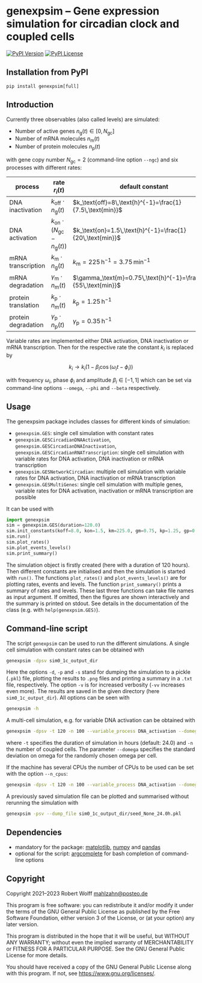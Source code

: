 # genexpsim – Gene expression simulation for circadian clock and coupled cells
[![PyPI Version](https://img.shields.io/pypi/v/genexpsim?color=00aa00)](https://pypi.org/project/genexpsim)
[![PyPI License](https://img.shields.io/pypi/l/genexpsim)](COPYING)

## Installation from PyPI
```
pip install genexpsim[full]
```

## Introduction
Currently three observables (also called levels) are simulated:
* Number of active genes $n_\text{g}(t)\in[0,N_\text{gc}]$
* Number of mRNA molecules $n_\text{m}(t)$
* Number of protein molecules $n_\text{p}(t)$

with gene copy number $N_\text{gc}=2$ (command-line option `--ngc`) and six processes with different rates:

process | rate $r_i(t)$ | default constant | command-line option
------- | --------------- | ---------------- | -------------------
DNA inactivation | $k_\text{off}\cdot n_\text{g}(t)$ | $k_\text{off}=8\,\text{h}^{-1}=\frac{1}{7.5\,\text{min}}$ | `--koff`
DNA activation | $k_\text{on}\cdot\left(N_\text{gc}-n_\text{g}(t)\right)$ | $k_\text{on}=1.5\,\text{h}^{-1}=\frac{1}{20\,\text{min}}$ | `--kon`
mRNA transcription | $k_\text{m}\cdot n_\text{g}(t)$ | $k_\text{m}=225\,\text{h}^{-1}=3.75\,\text{min}^{-1}$ | `--km`
mRNA degradation | $\gamma_\text{m}\cdot n_\text{m}(t)$ | $\gamma_\text{m}=0.75\,\text{h}^{-1}=\frac{\ln2}{55\,\text{min}}$ | `--gm`
protein translation | $k_\text{p}\cdot n_\text{m}(t)$ | $k_\text{p}=1.25\,\text{h}^{-1}$ | `--kp`
protein degradation | $\gamma_\text{p}\cdot n_\text{p}(t)$ | $\gamma_\text{p}=0.35\,\text{h}^{-1}$ | `--gp`

Variable rates are implemented either DNA activation, DNA inactivation or mRNA transcription. Then for the respective rate the constant $k_i$ is replaced by
```math
k_i\rightarrow k_i\left(1-\beta_i\cos(\omega_i t-\phi_i)\right)
```
with frequency $\omega_i$, phase $\phi_i$ and amplitude $\beta_i\in[-1,1]$ which can be set via command-line options `--omega`, `--phi` and `--beta` respectively.

## Usage
The genexpsim package includes classes for different kinds of simulation:
* `genexpsim.GES`: single cell simulation with constant rates
* `genexpsim.GESCircadianDNAActivation`, `genexpsim.GESCircadianDNAInactivation`, `genexpsim.GESCircadianRNATranscription`: single cell simulation with variable rates for DNA activation, DNA inactivation or mRNA transcription
* `genexpsim.GESNetworkCircadian`: multiple cell simulation with variable rates for DNA activation, DNA inactivation or mRNA transcription
* `genexpsim.GESMultiGenes`: single cell simulation with multiple genes, variable rates for DNA activation, inactivation or mRNA transcription are possible

It can be used with
```python
import genexpsim
sim = genexpsim.GES(duration=120.0)
sim.init_constants(koff=8.0, kon=1.5, km=225.0, gm=0.75, kp=1.25, gp=0.35)
sim.run()
sim.plot_rates()
sim.plot_events_levels()
sim.print_summary()
```
The simulation object is firstly created (here with a duration of 120 hours). Then different constants are initialised and then the simulation is started with `run()`. The functions `plot_rates()` and `plot_events_levels()` are for plotting rates, events and levels. The function `print_summary()` prints a summary of rates and levels. These last three functions can take file names as input argument. If omitted, then the figures are shown interactively and the summary is printed on stdout. See details in the documentation of the class (e.g. with `help(genexpsim.GES)`).

## Command-line script
The script `genexpsim` can be used to run the different simulations. A single cell simulation with constant rates can be obtained with
```sh
genexpsim -dpsv sim0_1c_output_dir
```
Here the options `-d`, `-p` and `-s` stand for dumping the simulation to a pickle (`.pkl`) file, plotting the results to `.png` files and printing a summary in a `.txt` file, respectively. The option `-v` is for increased verbosity (`-vv` increases even more). The results are saved in the given directory (here `sim0_1c_output_dir`). All options can be seen with
```sh
genexpsim -h
```
A multi-cell simulation, e.g. for variable DNA activation can be obtained with
```sh
genexpsim -dpsv -t 120 -n 100 --variable_process DNA_activation --domega 0.01 sim1_100c_output_dir
```
where `-t` specifies the duration of simulation in hours (default: 24.0) and `-n` the number of coupled cells. The parameter `--domega` specifies the standard deviation on omega for the randomly chosen omega per cell.

If the machine has several CPUs the number of CPUs to be used can be set with the option `--n_cpus`:
```sh
genexpsim -dpsv -t 120 -n 100 --variable_process DNA_activation --domega 0.01 --n_cpus 4 sim1_100c_output_dir
```

A previously saved simulation file can be plotted and summarised without rerunning the simulation with
```sh
genexpsim -psv --dump_file sim0_1c_output_dir/seed_None_24.0h.pkl
```

## Dependencies
* mandatory for the package: [matplotlib](https://matplotlib.org/), [numpy](https://numpy.org/) and [pandas](https://pandas.pydata.org/)
* optional for the script: [argcomplete](https://kislyuk.github.io/argcomplete/) for bash completion of command-line options

## Copyright
Copyright 2021–2023 Robert Wolff <mahlzahn@posteo.de>

This program is free software: you can redistribute it and/or modify
it under the terms of the GNU General Public License as published by
the Free Software Foundation, either version 3 of the License, or
(at your option) any later version.

This program is distributed in the hope that it will be useful,
but WITHOUT ANY WARRANTY; without even the implied warranty of
MERCHANTABILITY or FITNESS FOR A PARTICULAR PURPOSE. See the
GNU General Public License for more details.

You should have received a copy of the GNU General Public License
along with this program. If not, see <https://www.gnu.org/licenses/>.
